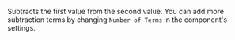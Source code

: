 Subtracts the first value from the second value. You can add more subtraction terms by changing `Number of Terms` in the component's settings.

